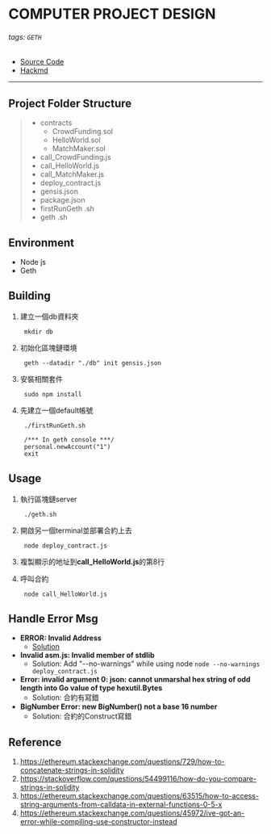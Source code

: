 # COMPUTER PROJECT DESIGN
###### tags: `GETH`

* [Source Code](https://github.com/novayo/NCKU_COMPUTER_PROJECT_DESIGN)
* [Hackmd](https://hackmd.io/iqub9lj-S0ixUDCbdIl4mQ)
---

## Project Folder Structure
>   - contracts
>     - CrowdFunding.sol
>     - HelloWorld.sol
>     - MatchMaker.sol
>   - call_CrowdFunding.js
>   - call_HelloWorld.js
>   - call_MatchMaker.js
>   - deploy_contract.js
>   - gensis.json
>   - package.json
>   - firstRunGeth .sh
>   - geth .sh
    
## Environment
* Node js
* Geth

## Building
1. 建立一個db資料夾

        mkdir db
        
2. 初始化區塊鏈環境

        geth --datadir "./db" init gensis.json
3. 安裝相關套件

        sudo npm install
4. 先建立一個default帳號

        ./firstRunGeth.sh
        
        /*** In geth console ***/
        personal.newAccount("1")
        exit
        
## Usage
1. 執行區塊鏈server

        ./geth.sh
2. 開啟另一個terminal並部署合約上去

        node deploy_contract.js

3. 複製顯示的地址到**call_HelloWorld.js**的第8行 
4. 呼叫合約

        node call_HelloWorld.js
        
## Handle Error Msg
* **ERROR: Invalid Address**
    * [Solution](https://ethereum.stackexchange.com/questions/2086/cannot-perform-write-functions-in-smart-contract-invalid-address)
* **Invalid asm.js: Invalid member of stdlib** 
    * Solution: Add "--no-warnings" while using node
        `node --no-warnings deploy_contract.js`
* **Error: invalid argument 0: json: cannot unmarshal hex string of odd length into Go value of type hexutil.Bytes**
    * Solution: 合約有寫錯
* **BigNumber Error: new BigNumber() not a base 16 number**
    * Solution: 合約的Construct寫錯

## Reference
1. https://ethereum.stackexchange.com/questions/729/how-to-concatenate-strings-in-solidity
2. https://stackoverflow.com/questions/54499116/how-do-you-compare-strings-in-solidity
3. https://ethereum.stackexchange.com/questions/63515/how-to-access-string-arguments-from-calldata-in-external-functions-0-5-x
4. https://ethereum.stackexchange.com/questions/45972/ive-got-an-error-while-compiling-use-constructor-instead
